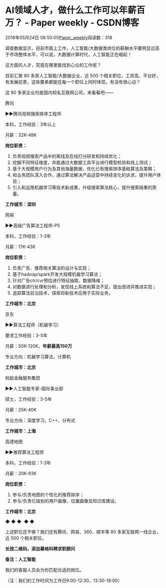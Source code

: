 # AI领域人才，做什么工作可以年薪百万？ - Paper weekly - CSDN博客





2018年05月24日 08:50:00[Paper_weekly](https://me.csdn.net/c9Yv2cf9I06K2A9E)阅读数：318









调查数据显示，目前市面上工作，人工智能/大数据类岗位的薪酬水平要明显远高于市场整体水平，可以说，大数据计算时代，人工智能正在崛起！





这方面的人才，究竟在哪里能找到心仪的工作呢？




目前汇聚 80 多家人工智能/大数据企业，近 500 个相关职位，工资高、平台好，有发展前景，这些要素都能在每一个职位上同时体现，有没有很心动？





这 80 多家企业均是国内知名互联网公司，来看看吧——





> 
腾讯





▶▶腾讯视频搜索排序工程师


本科，工作经验：3年以上

月薪：32K-48K




**岗位职责：**
1. 负责视频搜索产品中的离线及在线打分研发和持续优化； 
2. 挖掘不同特征维度，并能通过大数据工具平台进行模型检验和线上测试； 
3. 基于大规模用户行为及其他海量数据，优化已有搜索排序基础算法及策略； 
4. 和业务团队深入合作，通过算法解决产品运营中持续变化的诉求，提升用户体验； 
5. 引入和运用机器学习等技术新成果，升级搜索算法核心，提升搜索结果的质量。




**工作城市：深圳**




> 
网易





▶▶高级广告算法工程师-P5


本科，工作经验：1-3年

月薪：17K-43K




**岗位职责：**
1. 负责广告、推荐相关算法的设计与实现；
2. 基于hadoop/spark开发大规模机器学习算法；
3. 针对广告ctr/cvr预估进行特征抽取、数据降维； 
4. 对数据进行处理和分析，发现线上系统和算法不足，提出改进并推进实现； 
5. 追踪算法前沿技术，探索将新技术应用于实际业务。




**工作城市：北京**




> 
京东





▶▶算法工程师（机器学习）

要求工作经验：3-5年

月薪：50K-120K，**年薪最高150万**

专业方向：机器学习算法，计算机




**工作城市：北京**





> 
蚂蚁金融服务集团





▶▶人工智能专家-国际事业部

硕士，工作经验：3-5年

月薪：25K-40K

专业方向：深度学习，C++，分布式




**工作城市：上海**



> 
高德地图





▶▶推荐算法工程师


本科，工作经验：1-3年

月薪：20K-93K




**岗位职责：**
1. 参与/负责地图的个性化的推荐排序； 
2. 参与/负责亿级别的用户画像，位置画像及知识库建设。




**工作城市：北京**




◆ ◆ ◆  ◆ ◆




上述职位还不够？我们还有腾讯、网易、360、顺丰等 80 多家互联网一线企业，近 500 个相关职位。





**长按二维码，添加募格科聘求职顾问**

**备注：人工智能**




我们的客服人员会为你匹配合适的岗位。

（注：我们的工作时间为工作日9:00-12:30，13:30-18:00）





